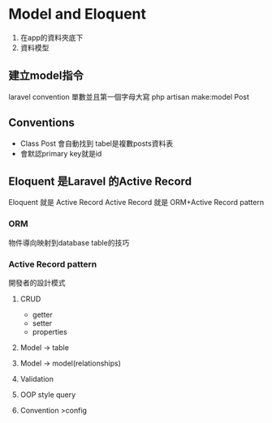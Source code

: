 # Model and Eloquent
1. 在app的資料夾底下
2. 資料模型
## 建立model指令
laravel  convention 單數並且第一個字母大寫
    php artisan make:model Post

## Conventions
* Class Post 會自動找到 tabel是複數posts資料表
* 會默認primary key就是id

## Eloquent 是Laravel 的Active Record
Eloquent 就是 Active Record
Active Record 就是 ORM+Active Record pattern

###  ORM
物件導向映射到database table的技巧

### Active Record pattern
開發者的設計模式

1. CRUD   
    *   getter
    *   setter
    *   properties

2. Model -> table

3. Model -> model(relationships)

4. Validation

5. OOP style query

6. Convention >config